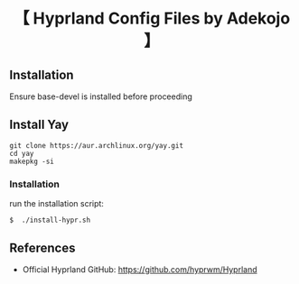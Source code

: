 <div align="center">
    <h1>【 Hyprland Config Files by Adekojo 】</h1>
    <h3></h3>
</div>

## Installation

Ensure base-devel is installed before proceeding

## Install Yay
```
git clone https://aur.archlinux.org/yay.git
cd yay
makepkg -si
```

### Installation
run the installation script:

    $  ./install-hypr.sh

## References

- Official Hyprland GitHub: <https://github.com/hyprwm/Hyprland>